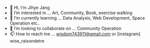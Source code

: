 - 👋 Hi, I’m Jihye Jang
- 👀 I’m interested in ... Art, Community, Book, exercise walking 
- 🌱 I’m currently learning ... Data Analysis, Web Development, Space Operation etc..
- 💞️ I’m looking to collaborate on ... Community Operation
- 📫 How to reach me ... wisdom743911@gmail.com or [instagram] wise_raisondetre 



<!---
wisdom743911/wisdom743911 is a ✨ special ✨ repository because its `README.md` (this file) appears on your GitHub profile.
You can click the Preview link to take a look at your changes.
--->
